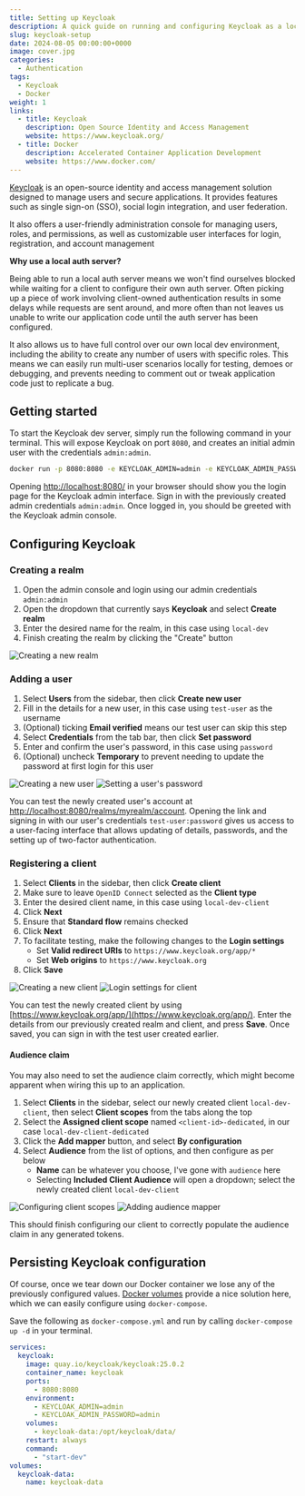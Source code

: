 ```yaml
---
title: Setting up Keycloak
description: A quick guide on running and configuring Keycloak as a local authentication server
slug: keycloak-setup
date: 2024-08-05 00:00:00+0000
image: cover.jpg
categories:
  - Authentication
tags:
  - Keycloak
  - Docker
weight: 1
links:
  - title: Keycloak
    description: Open Source Identity and Access Management
    website: https://www.keycloak.org/
  - title: Docker
    description: Accelerated Container Application Development
    website: https://www.docker.com/
---
```


<!-- ## Intro to Keycloak -->

[Keycloak](https://www.keycloak.org/) is an open-source identity and access management solution designed to manage users and secure applications. It provides features such as single sign-on (SSO), social login integration, and user federation.

It also offers a user-friendly administration console for managing users, roles, and permissions, as well as customizable user interfaces for login, registration, and account management

**Why use a local auth server?**

Being able to run a local auth server means we won't find ourselves blocked while waiting for a client to configure their own auth server. Often picking up a piece of work involving client-owned authentication results in some delays while requests are sent around, and more often than not leaves us unable to write our application code until the auth server has been configured.

It also allows us to have full control over our own local dev environment, including the ability to create any number of users with specific roles. This means we can easily run multi-user scenarios locally for testing, demoes or debugging, and prevents needing to comment out or tweak application code just to replicate a bug.

## Getting started

To start the Keycloak dev server, simply run the following command in your terminal. This will expose Keycloak on port `8080`, and creates an initial admin user with the credentials `admin:admin`.

```bash
docker run -p 8080:8080 -e KEYCLOAK_ADMIN=admin -e KEYCLOAK_ADMIN_PASSWORD=admin quay.io/keycloak/keycloak:25.0.2 start-dev
```

Opening [http://localhost:8080/](http://localhost:8080/) in your browser should show you the login page for the Keycloak admin interface. Sign in with the previously created admin credentials `admin:admin`. Once logged in, you should be greeted with the Keycloak admin console.

## Configuring Keycloak

### Creating a realm

1. Open the admin console and login using our admin credentials `admin:admin`
2. Open the dropdown that currently says **Keycloak** and select **Create realm**
3. Enter the desired name for the realm, in this case using `local-dev`
4. Finish creating the realm by clicking the "Create" button

![Creating a new realm](images/create-realm.jpg)

### Adding a user

1. Select **Users** from the sidebar, then click **Create new user**
2. Fill in the details for a new user, in this case using `test-user` as the username
3. (Optional) ticking **Email verified** means our test user can skip this step
4. Select **Credentials** from the tab bar, then click **Set password**
5. Enter and confirm the user's password, in this case using `password`
6. (Optional) uncheck **Temporary** to prevent needing to update the password at first login for this user

![Creating a new user](images/create-user.jpg) ![Setting a user's password](images/set-password.jpg)

You can test the newly created user's account at [http://localhost:8080/realms/myrealm/account](http://localhost:8080/realms/myrealm/account). Opening the link and signing in with our user's credentials `test-user:password` gives us access to a user-facing interface that allows updating of details, passwords, and the setting up of two-factor authentication.

### Registering a client

1. Select **Clients** in the sidebar, then click **Create client**
2. Make sure to leave `OpenID Connect` selected as the **Client type**
3. Enter the desired client name, in this case using `local-dev-client`
4. Click **Next**
5. Ensure that **Standard flow** remains checked
6. Click **Next**
7. To facilitate testing, make the following changes to the **Login settings**
   - Set **Valid redirect URIs** to `https://www.keycloak.org/app/*`
   - Set **Web origins** to `https://www.keycloak.org`
8. Click **Save**

![Creating a new client](images/create-client-1.jpg) ![Login settings for client](images/create-client-2.jpg)

You can test the newly created client by using [https://www.keycloak.org/app/](https://www.keycloak.org/app/). Enter the details from our previously created realm and client, and press **Save**. Once saved, you can sign in with the test user created earlier.

#### Audience claim

You may also need to set the audience claim correctly, which might become apparent when wiring this up to an application.

1. Select **Clients** in the sidebar, select our newly created client `local-dev-client`, then select **Client scopes** from the tabs along the top
2. Select the **Assigned client scope** named `<client-id>-dedicated`, in our case `local-dev-client-dedicated`
3. Click the **Add mapper** button, and select **By configuration**
4. Select **Audience** from the list of options, and then configure as per below
   - **Name** can be whatever you choose, I've gone with `audience` here
   - Selecting **Included Client Audience** will open a dropdown; select the newly created client `local-dev-client`

![Configuring client scopes](images/client-scopes.jpg) ![Adding audience mapper](images/audience-mapper.jpg)

This should finish configuring our client to correctly populate the audience claim in any generated tokens.

## Persisting Keycloak configuration

Of course, once we tear down our Docker container we lose any of the previously configured values. [Docker volumes](https://docs.docker.com/storage/volumes/) provide a nice solution here, which we can easily configure using `docker-compose`.

Save the following as `docker-compose.yml` and run by calling `docker-compose up -d` in your terminal.

```yaml
services:
  keycloak:
    image: quay.io/keycloak/keycloak:25.0.2
    container_name: keycloak
    ports:
      - 8080:8080
    environment:
      - KEYCLOAK_ADMIN=admin
      - KEYCLOAK_ADMIN_PASSWORD=admin
    volumes:
      - keycloak-data:/opt/keycloak/data/
    restart: always
    command:
      - "start-dev"
volumes:
  keycloak-data:
    name: keycloak-data
```
